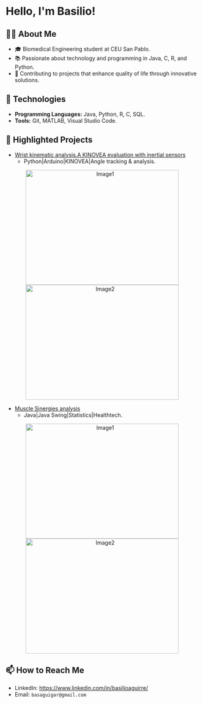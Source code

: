 # Hello, I'm Basilio! 

## 👨‍💻 About Me
- 🎓 Biomedical Engineering student at CEU San Pablo.
- 📚 Passionate about technology and programming in Java, C, R, and Python.
- 🚀 Contributing to projects that enhance quality of life through innovative solutions.

## 🔧 Technologies
- **Programming Languages:** Java, Python, R, C, SQL.
- **Tools:** Git, MATLAB, Visual Studio Code.

## 🌟 Highlighted Projects
- [Wrist kinematic analysis.A KINOVEA evaluation with inertial sensors](https://github.com/basaguigar2/Wrist-kinematic-analysis.-A-KINOVEA-evaluation-with-inertial-sensors-.git)
  - Python|Arduino|KINOVEA|Angle tracking & analysis.
<p align="center">
  <img src="https://github.com/user-attachments/assets/8b061851-112b-494a-a876-040c939aa92e" alt="Image1" width="400" height="300"/>
  <img src="https://github.com/user-attachments/assets/16dd1849-fbba-4b1d-9b0a-cefbf2c07476" alt="Image2" width="400" height="300"/>
</p>

- [Muscle Sinergies analysis](https://github.com/basaguigar2/NMF-project.git)
  - Java|Java Swing|Statistics|Healthtech.
<p align="center">
  <img src="https://github.com/user-attachments/assets/b8ce7de5-8ddf-482a-bf8b-f13718439f46" alt="Image1" width="400" height="300"/>
  <img src="https://github.com/user-attachments/assets/ded19350-c1ef-49a5-9cb6-7b8ebf1df81a" alt="Image2" width="400" height="300"/>
</p>

## 📫 How to Reach Me
- LinkedIn: https://www.linkedin.com/in/basilioaguirre/
- Email: `basaguigar@gmail.com`

